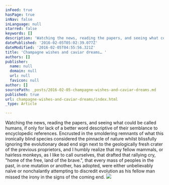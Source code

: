 ```yaml
---
inFeed: true
hasPage: true
inNav: false
inLanguage: null
starred: false
keywords: []
description: 'Watching the news, reading the papers, and seeing what could be called humans'
datePublished: '2016-02-05T05:02:39.077Z'
dateModified: '2016-02-05T04:55:56.321Z'
title: 'Champagne wishes and caviar dreams… '
authors: []
publisher:
  name: null
  domain: null
  url: null
  favicon: null
author: []
sourcePath: _posts/2016-02-05-champagne-wishes-and-caviar-dreams.md
published: true
url: champagne-wishes-and-caviar-dreams/index.html
_type: Article

---
```

Watching the news, reading the papers, and seeing what could be called humans, if only for lack of a better word descriptive of their semblance to encyclopedic references. Encrusted in the smoldering remnants of what this ironically blind species considered the pinnacle of nature whilst blissfully ignoring the evolutionary dead end sign next to the geologically fresh crater of the previous proprietors, and I humbly realize that my fellow mammals, or hairless monkeys, as I like to call ourselves, that drafted that rallying cry, "home of the free, land of the brave.", that every mass of peoples in the past, in one mutation or another, has adopted, were either unbelievably naïve or nonchalantly attempting to discredit evolution as his fellow man missed the irony in the signs of the coming end.
![](https://the-grid-user-content.s3-us-west-2.amazonaws.com/fd1bb8e7-4a82-4cde-b2fb-f1c699c0d896.jpg)